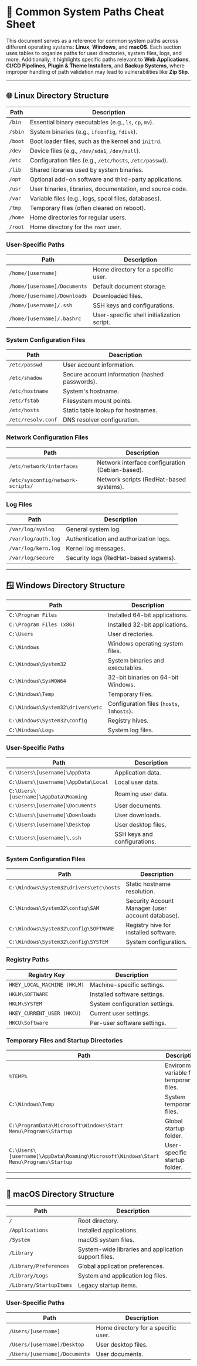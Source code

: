 # 📂 **Common System Paths Cheat Sheet**

This document serves as a reference for common system paths across different operating systems: **Linux**, **Windows**, and **macOS**. Each section uses tables to organize paths for user directories, system files, logs, and more. Additionally, it highlights specific paths relevant to **Web Applications**, **CI/CD Pipelines**, **Plugin & Theme Installers**, and **Backup Systems**, where improper handling of path validation may lead to vulnerabilities like **Zip Slip**.

---

## **🌐 Linux Directory Structure**

| **Path**                     | **Description**                                         |
|------------------------------|---------------------------------------------------------|
| `/bin`                       | Essential binary executables (e.g., `ls`, `cp`, `mv`).   |
| `/sbin`                      | System binaries (e.g., `ifconfig`, `fdisk`).             |
| `/boot`                      | Boot loader files, such as the kernel and `initrd`.      |
| `/dev`                       | Device files (e.g., `/dev/sda1`, `/dev/null`).           |
| `/etc`                       | Configuration files (e.g., `/etc/hosts`, `/etc/passwd`). |
| `/lib`                       | Shared libraries used by system binaries.               |
| `/opt`                       | Optional add-on software and third-party applications.  |
| `/usr`                       | User binaries, libraries, documentation, and source code.|
| `/var`                       | Variable files (e.g., logs, spool files, databases).     |
| `/tmp`                       | Temporary files (often cleared on reboot).              |
| `/home`                      | Home directories for regular users.                     |
| `/root`                      | Home directory for the `root` user.                     |

### **User-Specific Paths**

| **Path**                             | **Description**                                     |
|--------------------------------------|-----------------------------------------------------|
| `/home/[username]`                   | Home directory for a specific user.                 |
| `/home/[username]/Documents`         | Default document storage.                           |
| `/home/[username]/Downloads`         | Downloaded files.                                   |
| `/home/[username]/.ssh`              | SSH keys and configurations.                        |
| `/home/[username]/.bashrc`           | User-specific shell initialization script.          |

### **System Configuration Files**

| **Path**                             | **Description**                                     |
|--------------------------------------|-----------------------------------------------------|
| `/etc/passwd`                        | User account information.                           |
| `/etc/shadow`                        | Secure account information (hashed passwords).      |
| `/etc/hostname`                      | System's hostname.                                  |
| `/etc/fstab`                         | Filesystem mount points.                            |
| `/etc/hosts`                         | Static table lookup for hostnames.                  |
| `/etc/resolv.conf`                   | DNS resolver configuration.                         |

### **Network Configuration Files**

| **Path**                             | **Description**                                     |
|--------------------------------------|-----------------------------------------------------|
| `/etc/network/interfaces`            | Network interface configuration (Debian-based).     |
| `/etc/sysconfig/network-scripts/`    | Network scripts (RedHat-based systems).             |

### **Log Files**

| **Path**                             | **Description**                                     |
|--------------------------------------|-----------------------------------------------------|
| `/var/log/syslog`                    | General system log.                                 |
| `/var/log/auth.log`                  | Authentication and authorization logs.              |
| `/var/log/kern.log`                  | Kernel log messages.                                |
| `/var/log/secure`                    | Security logs (RedHat-based systems).               |

---

## **🪟 Windows Directory Structure**

| **Path**                                     | **Description**                                      |
|----------------------------------------------|------------------------------------------------------|
| `C:\Program Files`                           | Installed 64-bit applications.                       |
| `C:\Program Files (x86)`                     | Installed 32-bit applications.                       |
| `C:\Users`                                   | User directories.                                    |
| `C:\Windows`                                 | Windows operating system files.                      |
| `C:\Windows\System32`                        | System binaries and executables.                     |
| `C:\Windows\SysWOW64`                        | 32-bit binaries on 64-bit Windows.                   |
| `C:\Windows\Temp`                            | Temporary files.                                     |
| `C:\Windows\System32\drivers\etc`            | Configuration files (`hosts`, `lmhosts`).             |
| `C:\Windows\System32\config`                 | Registry hives.                                      |
| `C:\Windows\Logs`                            | System log files.                                    |

### **User-Specific Paths**

| **Path**                                       | **Description**                                    |
|------------------------------------------------|----------------------------------------------------|
| `C:\Users\[username]\AppData`                  | Application data.                                   |
| `C:\Users\[username]\AppData\Local`            | Local user data.                                    |
| `C:\Users\[username]\AppData\Roaming`          | Roaming user data.                                  |
| `C:\Users\[username]\Documents`                | User documents.                                     |
| `C:\Users\[username]\Downloads`                | User downloads.                                     |
| `C:\Users\[username]\Desktop`                  | User desktop files.                                 |
| `C:\Users\[username]\.ssh`                     | SSH keys and configurations.                        |

### **System Configuration Files**

| **Path**                                     | **Description**                                      |
|----------------------------------------------|------------------------------------------------------|
| `C:\Windows\System32\drivers\etc\hosts`      | Static hostname resolution.                           |
| `C:\Windows\System32\config\SAM`             | Security Account Manager (user account database).     |
| `C:\Windows\System32\config\SOFTWARE`        | Registry hive for installed software.                 |
| `C:\Windows\System32\config\SYSTEM`          | System configuration.                                 |

### **Registry Paths**

| **Registry Key**                                  | **Description**                                     |
|---------------------------------------------------|-----------------------------------------------------|
| `HKEY_LOCAL_MACHINE (HKLM)`                       | Machine-specific settings.                           |
| `HKLM\SOFTWARE`                                   | Installed software settings.                         |
| `HKLM\SYSTEM`                                     | System configuration settings.                       |
| `HKEY_CURRENT_USER (HKCU)`                        | Current user settings.                               |
| `HKCU\Software`                                   | Per-user software settings.                          |

### **Temporary Files and Startup Directories**

| **Path**                                        | **Description**                                     |
|-------------------------------------------------|-----------------------------------------------------|
| `%TEMP%`                                        | Environment variable for temporary files.            |
| `C:\Windows\Temp`                                | System temporary files.                              |
| `C:\ProgramData\Microsoft\Windows\Start Menu\Programs\Startup` | Global startup folder.                               |
| `C:\Users\[username]\AppData\Roaming\Microsoft\Windows\Start Menu\Programs\Startup` | User-specific startup folder.                        |

---

## **🍏 macOS Directory Structure**

| **Path**                               | **Description**                                     |
|----------------------------------------|-----------------------------------------------------|
| `/`                                    | Root directory.                                      |
| `/Applications`                        | Installed applications.                               |
| `/System`                              | macOS system files.                                   |
| `/Library`                             | System-wide libraries and application support files.  |
| `/Library/Preferences`                 | Global application preferences.                       |
| `/Library/Logs`                        | System and application log files.                     |
| `/Library/StartupItems`                | Legacy startup items.                                 |

### **User-Specific Paths**

| **Path**                                       | **Description**                                    |
|------------------------------------------------|----------------------------------------------------|
| `/Users/[username]`                            | Home directory for a specific user.                 |
| `/Users/[username]/Desktop`                    | User desktop files.                                 |
| `/Users/[username]/Documents`                  | User documents.                                     |

